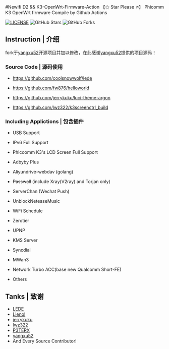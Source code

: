 #Newifi D2 && K3-OpenWrt-Firmware-Action 【⚝ Star Please ↗】
Phicomm K3 OpenWrt firmware Compile by Github Actions

[![LICENSE](https://img.shields.io/badge/license-apache--2.0-green.svg?style=flat-square&label=LICENSE)](https://github.com/yangxu52/K3-OpenWrt-Firmware-Action/blob/main/LICENSE)
![GitHub Stars](https://img.shields.io/github/stars/yangxu52/K3-OpenWrt-Firmware-Action.svg?style=flat-square&label=Stars&logo=github)
![GitHub Forks](https://img.shields.io/github/forks/yangxu52/K3-OpenWrt-Firmware-Action.svg?style=flat-square&label=Forks&logo=github)

## Instruction | 介绍
fork于[yangxu52](https://github.com/yangxu52)开源项目并加以修改，在此感谢[yangxu52](https://github.com/yangxu52)提供的项目源码！

### Source Code | 源码使用

- https://github.com/coolsnowwolf/lede

- https://github.com/fw876/helloworld

- https://github.com/jerrykuku/luci-theme-argon

- https://github.com/lwz322/k3screenctrl_build


### Including Applictions | 包含插件

- USB Support

- IPv6 Full Support

- Phicoomm K3's LCD Screen Full Support

- Adbyby Plus

- Aliyundrive-webdav (golang)

- ~~Passwall~~ (include Xray(V2ray) and Torjan only)

- ServerChan (Wechat Push)

- UnblockNeteaseMusic

- WiFi Schedule

- Zerotier

- UPNP

- KMS Server

- Syncdial

- MWan3

- Network Turbo ACC(base new Qualcomm Short-FE)

- Others

## Tanks | 致谢

- [LEDE](https://github.com/coolsnowwolf)
- [Lienol](https://github.com/Lienol)
- [jerrykuku](https://github.com/jerrykuku)
- [lwz322](https://github.com/lwz322)
- [P3TERX](https://github.com/P3TERX)
- [yangxu52](https://github.com/yangxu52)
- And Every Source Contributor!
